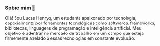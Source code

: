 ### Sobre mim 👋
Olá! Sou Lucas Henryq, um estudante apaixonado por tecnologia, especialmente por ferramentas tecnológicas como softwares, frameworks, bibliotecas, linguagens de programação e inteligência artificial. Meu objetivo é adentrar no mercado de trabalho em um campo que esteja firmemente atrelado a essas tecnologias em constante evolução.


<!--
**lucashenryq/lucashenryq** is a ✨ _special_ ✨ repository because its `README.md` (this file) appears on your GitHub profile.

Here are some ideas to get you started:

- 🔭 I’m currently working on ...
- 🌱 I’m currently learning ...
- 👯 I’m looking to collaborate on ...
- 🤔 I’m looking for help with ...
- 💬 Ask me about ...
- 📫 How to reach me: ...
- 😄 Pronouns: ...
- ⚡ Fun fact: ...
-->
